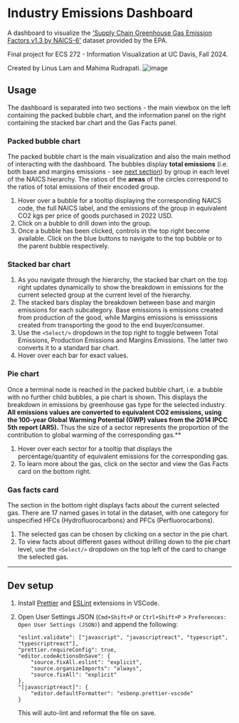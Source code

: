 # Industry Emissions Dashboard

A dashboard to visualize the ['Supply Chain Greenhouse Gas Emission Factors v1.3 by NAICS-6'](https://catalog.data.gov/dataset/supply-chain-greenhouse-gas-emission-factors-v1-3-by-naics-6) dataset provided by the EPA.

Final project for ECS 272 - Information Visualization at UC Davis, Fall 2024.

Created by Linus Lam and Mahima Rudrapati.
![image](https://github.com/user-attachments/assets/6ba45916-7380-4c12-a1d9-e18697b949fe)

## Usage
The dashboard is separated into two sections - the main viewbox on the left containing the packed bubble chart, and the information panel on the right containing the stacked bar chart and the Gas Facts panel.

### Packed bubble chart
The packed bubble chart is the main visualization and also the main method of interacting with the dashboard. The bubbles display **total emissions** (i.e. both base and margins emissions - see [next section](#stacked-bar-chart)) by group in each level of the NAICS hierarchy. The ratios of the **areas** of the circles correspond to the ratios of total emissions of their encoded group.
1. Hover over a bubble for a tooltip displaying the corresponding NAICS code, the full NAICS label, and the emissions of the group in equivalent CO2 kgs per price of goods purchased in 2022 USD.
2. Click on a bubble to drill down into the group.
3. Once a bubble has been clicked, controls in the top right become available. Click on the blue buttons to navigate to the top bubble or to the parent bubble respectively.

### Stacked bar chart
1. As you navigate through the hierarchy, the stacked bar chart on the top right updates dynamically to show the breakdown in emissions for the current selected group at the current level of the hierarchy.
2. The stacked bars display the breakdown between base and margin emissions for each subcategory. Base emissions is emissions created from production of the good, while Margins emissions is emisssions created from transporting the good to the end buyer/consumer.
3. Use the `<Select/>` dropdown in the top right to toggle between Total Emissions, Production Emissions and Margins Emissions. The latter two converts it to a standard bar chart.
4. Hover over each bar for exact values.

### Pie chart
Once a terminal node is reached in the packed bubble chart, i.e. a bubble with no further child bubbles, a pie chart is shown. This displays the breakdown in emissions by greenhouse gas type for the selected industry. **All emissions values are converted to equivalent CO2 emissions, using the 100-year Global Warming Potential (GWP) values from the 2014 IPCC 5th report (AR5).** Thus the size of a sector represents the proportion of the contribution to global warming of the corresponding gas.**
1. Hover over each sector for a tooltip that displays the percentage/quantity of equivalent emissions for the corresponding gas.
2. To learn more about the gas, click on the sector and view the Gas Facts card on the bottom right.

### Gas facts card
The section in the bottom right displays facts about the current selected gas. There are 17 named gases in total in the dataset, with one category for unspecified HFCs (Hydrofluorocarbons) and PFCs (Perfluorocarbons).
1. The selected gas can be chosen by clicking on a sector in the pie chart.
2. To view facts about different gases without drilling down to the pie chart level, use the `<Select/>` dropdown on the top left of the card to change the selected gas.

---
## Dev setup

1. Install [Prettier](https://marketplace.visualstudio.com/items?itemName=esbenp.prettier-vscode) and [ESLint](https://marketplace.visualstudio.com/items?itemName=dbaeumer.vscode-eslint) extensions in VSCode.
2. Open User Settings JSON (`Cmd+Shift+P` or `Ctrl+Shift+P` > `Preferences: Open User Settings (JSON)`) and append the following:

    ```
    "eslint.validate": ["javascript", "javascriptreact", "typescript", "typescriptreact"],
    "prettier.requireConfig": true,
    "editor.codeActionsOnSave": {
        "source.fixAll.eslint": "explicit",
        "source.organizeImports": "always",
        "source.fixAll": "explicit"
    },
    "[javascriptreact]": {
        "editor.defaultFormatter": "esbenp.prettier-vscode"
    }

    ```

    This will auto-lint and reformat the file on save.
